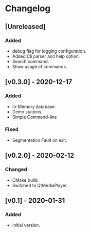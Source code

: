 # Changelog

## [Unreleased]

### Added

* debug flag for logging configuration.
* Added Cli parser and help option.
* Search command.
* Show usage of commands.

## [v0.3.0] - 2020-12-17

### Added

* In-Memory database.
* Demo stations.
* Simple Command-line

### Fixed

* Segmentation Fault on exit.

## [v0.2.0] - 2020-02-12

### Changed

* CMake build.
* Switched to QtMediaPlayer.

## [v0.1] - 2020-01-31

### Added

* Initial version.

